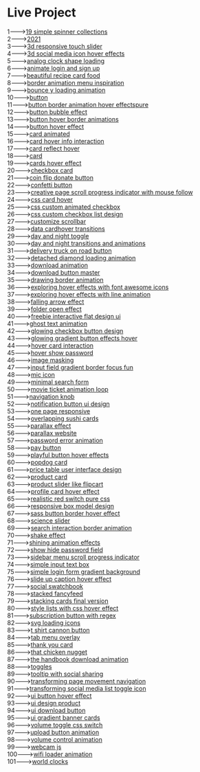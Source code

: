 <h1>Live Project</h1>
1---><a href="https://hawanbeats.github.io/html-css-js/19%20simple%20spinner%20collections/">19 simple spinner collections</a>
<br>
2---><a href="https://hawanbeats.github.io/html-css-js/2021/">2021</a>
<br>
3---><a href="https://hawanbeats.github.io/html-css-js/3d%20responsive%20touch%20slider/">3d responsive touch slider</a>
<br>
4---><a href="https://hawanbeats.github.io/html-css-js/3d%20social%20media%20icon%20hover%20effects/">3d social media icon hover effects</a>
<br>
5---><a href="https://hawanbeats.github.io/html-css-js/analog%20clock%20shape%20loading/">analog clock shape loading</a>
<br>
6---><a href="https://hawanbeats.github.io/html-css-js/animate%20login%20and%20sign%20up/">animate login and sign up</a>
<br>
7---><a href="https://hawanbeats.github.io/html-css-js/beatiful%20recipe%20card%20food/">beautiful recipe card food</a>
<br>
8---><a href="https://hawanbeats.github.io/html-css-js/border%20animation%20menu%20inspiration/">border animation menu inspiration</a>
<br>
9---><a href="https://hawanbeats.github.io/html-css-js/bounce%20y%20loading%20animation/">bounce y loading animation</a>
<br>
10---><a href="https://hawanbeats.github.io/html-css-js/button/">button</a>
<br>
11---><a href="https://hawanbeats.github.io/html-css-js/button%20border%20animation%20on%20hover%20effectspure/">button border animation hover effectspure</a>
<br>
12---><a href="https://hawanbeats.github.io/html-css-js/button%20bubble%20effect/">button bubble effect</a>
<br>
13---><a href="https://hawanbeats.github.io/html-css-js/button%20hover%20border%20animations/">button hover border animations</a>
<br>
14---><a href="https://hawanbeats.github.io/html-css-js/button%20hover%20effect/">button hover effect</a>
<br>
15---><a href="https://hawanbeats.github.io/html-css-js/card%20animated/">card animated</a>
<br>
16---><a href="https://hawanbeats.github.io/html-css-js/card%20hover%20info%20interaction/">card hover info interaction</a>
<br>
17---><a href="https://hawanbeats.github.io/html-css-js/card%20reflect%20hover/">card reflect hover</a>
<br>
18---><a href="https://hawanbeats.github.io/html-css-js/card/">card</a>
<br>
19---><a href="https://hawanbeats.github.io/html-css-js/cards%20hover%20effect/">cards hover effect</a>
<br>
20---><a href="https://hawanbeats.github.io/html-css-js/checkbox%20card/">checkbox card</a>
<br>
21---><a href="https://hawanbeats.github.io/html-css-js/coin%20flip%20donate%20button/">coin flip donate button</a>
<br>
22---><a href="https://hawanbeats.github.io/html-css-js/confetti%20button/">confetti button</a>
<br>
23---><a href="https://hawanbeats.github.io/html-css-js/creative%20page%20scroll%20progress%20indicator%20with%20mouse%20follow/">creative page scroll progress indicator with mouse follow</a>
<br>
24---><a href="https://hawanbeats.github.io/html-css-js/css%20card%20hover/">css card hover</a>
<br>
25---><a href="https://hawanbeats.github.io/html-css-js/css%20custom%20animated%20checkbox/">css custom animated checkbox</a>
<br>
26---><a href="https://hawanbeats.github.io/html-css-js/css%20custom%20checkbox%20list%20design/">css custom checkbox list design</a>
<br>
27---><a href="https://hawanbeats.github.io/html-css-js/customize%20scrollbar/">customize scrollbar</a>
<br>
28---><a href="https://hawanbeats.github.io/html-css-js/data%20cardhover%20transitions/">data cardhover transitions</a>
<br>
29---><a href="https://hawanbeats.github.io/html-css-js/day%20and%20night%20toggle/">day and night toggle</a>
<br>
30---><a href="https://hawanbeats.github.io/html-css-js/day%20and%20night%20transitions%20and%20animations/">day and night transitions and animations</a>
<br>
31---><a href="https://hawanbeats.github.io/html-css-js/delivery%20truck%20on%20road%20button/">delivery truck on road button</a>
<br>
32---><a href="https://hawanbeats.github.io/html-css-js/detached%20diamond%20loading%20animation/">detached diamond loading animation</a>
<br>
33---><a href="https://hawanbeats.github.io/html-css-js/download%20animation/">download animation</a>
<br>
34---><a href="https://hawanbeats.github.io/html-css-js/download-button-master/">download button master</a>
<br>
35---><a href="https://hawanbeats.github.io/html-css-js/drawing%20border%20animation/">drawing border animation</a>
<br>
36---><a href="https://hawanbeats.github.io/html-css-js/exploring%20hover%20effects%20with%20font%20awesome%20icons/">exploring hover effects with font awesome icons</a>
<br>
37---><a href="https://hawanbeats.github.io/html-css-js/exploring%20hover%20effects%20with%20line%20animation/">exploring hover effects with line animation</a>
<br>
38---><a href="https://hawanbeats.github.io/html-css-js/falling%20arrow%20effect/">falling arrow effect</a>
<br>
39---><a href="https://hawanbeats.github.io/html-css-js/folder%20open%20effect/">folder open effect</a>
<br>
40---><a href="https://hawanbeats.github.io/html-css-js/freebie%20interactive%20flat%20design%20ui/">freebie interactive flat design ui</a>
<br>
41---><a href="https://hawanbeats.github.io/html-css-js/ghost%20text%20animation/">ghost text animation</a>
<br>
42---><a href="https://hawanbeats.github.io/html-css-js/glowing%20checkbox%20button%20design/">glowing checkbox button design</a>
<br>
43---><a href="https://hawanbeats.github.io/html-css-js/glowing%20gradient%20button%20effects%20on%20hover/">glowing gradient button effects hover</a>
<br>
44---><a href="https://hawanbeats.github.io/html-css-js/hover%20card%20interaction/">hover card interaction</a>
<br>
45---><a href="https://hawanbeats.github.io/html-css-js/hover%20show%20password/">hover show password</a>
<br>
46---><a href="https://hawanbeats.github.io/html-css-js/image%20masking/">image masking</a>
<br>
47---><a href="https://hawanbeats.github.io/html-css-js/input%20field%20gradient%20border%20focus%20fun/">input field gradient border focus fun</a>
<br>
48---><a href="https://hawanbeats.github.io/html-css-js/mic%20icon/">mic icon</a>
<br>
49---><a href="https://hawanbeats.github.io/html-css-js/minimal%20search%20form/">minimal search form</a>
<br>
50---><a href="https://hawanbeats.github.io/html-css-js/movie%20ticket%20animation%20loop/">movie ticket animation loop</a>
<br>
51---><a href="https://hawanbeats.github.io/html-css-js/navigation%20knob/">navigation knob</a>
<br>
52---><a href="https://hawanbeats.github.io/html-css-js/notification%20button%20ui%20design/">notification button ui design</a>
<br>
53---><a href="https://hawanbeats.github.io/html-css-js/one%20page%20responsive/">one page responsive</a>
<br>
54---><a href="https://hawanbeats.github.io/html-css-js/overlapping%20sushi%20cards/">overlapping sushi cards</a>
<br>
55---><a href="https://hawanbeats.github.io/html-css-js/parallax%20effect/">parallax effect</a>
<br>
56---><a href="https://hawanbeats.github.io/html-css-js/parallax%20website/">parallax website</a>
<br>
57---><a href="https://hawanbeats.github.io/html-css-js/password%20error%20animation/">password error animation</a>
<br>
58---><a href="https://hawanbeats.github.io/html-css-js/pay%20button/">pay button</a>
<br>
59---><a href="https://hawanbeats.github.io/html-css-js/playful%20button%20hover%20effects/">playful button hover effects</a>
<br>
60---><a href="https://hawanbeats.github.io/html-css-js/popdog%20card/">popdog card</a>
<br>
61---><a href="https://hawanbeats.github.io/html-css-js/price%20table%20user%20interface%20design/">price table user interface design</a>
<br>
62---><a href="https://hawanbeats.github.io/html-css-js/product%20card/">product card</a>
<br>
63---><a href="https://hawanbeats.github.io/html-css-js/product%20slider%20like%20flipcart/">product slider like flipcart</a>
<br>
64---><a href="https://hawanbeats.github.io/html-css-js/profile%20card%20hover%20effect/">profile card hover effect</a>
<br>
65---><a href="https://hawanbeats.github.io/html-css-js/realistic%20red%20switch%20pure%20css/">realistic red switch pure css</a>
<br>
66---><a href="https://hawanbeats.github.io/html-css-js/responsive%20box%20model%20design/">responsive box model design</a>
<br>
67---><a href="https://hawanbeats.github.io/html-css-js/sass%20button%20border%20hover%20effect/">sass button border hover effect</a>
<br>
68---><a href="https://hawanbeats.github.io/html-css-js/science%20slider/">science slider</a>
<br>
69---><a href="https://hawanbeats.github.io/html-css-js/search%20interaction%20border%20animation/">search interaction border animation</a>
<br>
70---><a href="https://hawanbeats.github.io/html-css-js/shake%20effect/">shake effect</a>
<br>
71---><a href="https://hawanbeats.github.io/html-css-js/shining%20text%20animation%20effects/">shining animation effects</a>
<br>
72---><a href="https://hawanbeats.github.io/html-css-js/show%20hide%20password%20field/">show hide password field</a>
<br>
73---><a href="https://hawanbeats.github.io/html-css-js/sidebar%20menu%20scroll%20progress%20indicator/">sidebar menu scroll progress indicator</a>
<br>
74---><a href="https://hawanbeats.github.io/html-css-js/simple%20input%20text%20box/">simple input text box</a>
<br>
75---><a href="https://hawanbeats.github.io/html-css-js/simple%20login%20form%20gradient%20background/">simple login form gradient background</a>
<br>
76---><a href="https://hawanbeats.github.io/html-css-js/slide%20up%20caption%20hover%20effect/">slide up caption hover effect</a>
<br>
77---><a href="https://hawanbeats.github.io/html-css-js/social%20swatchbook/">social swatchbook</a>
<br>
78---><a href="https://hawanbeats.github.io/html-css-js/stacked%20fancyfeed/">stacked fancyfeed</a>
<br>
79---><a href="https://hawanbeats.github.io/html-css-js/stacking%20cards%20final%20version/">stacking cards final version</a>
<br>
80---><a href="https://hawanbeats.github.io/html-css-js/style%20lists%20with%20css%20hover%20effect/">style lists with css hover effect</a>
<br> 
81---><a href="https://hawanbeats.github.io/html-css-js/subscription%20button%20with%20regex/">subscription button with regex</a>
<br>
82---><a href="https://hawanbeats.github.io/html-css-js/svg%20loading%20icons/">svg loading icons</a>
<br>
83---><a href="https://hawanbeats.github.io/html-css-js/t%20shirt%20cannon%20button/">t shirt cannon button</a>
<br>
84---><a href="https://hawanbeats.github.io/html-css-js/tab%20menu%20overlay/">tab menu overlay</a>
<br>
85---><a href="https://hawanbeats.github.io/html-css-js/thank%20you%20card/">thank you card</a>
<br>
86---><a href="https://hawanbeats.github.io/html-css-js/that%20chicken%20nugget/">that chicken nugget</a>
<br>
87---><a href="https://hawanbeats.github.io/html-css-js/the%20handbook%20download%20animation/">the handbook download animation</a>
<br>
88---><a href="https://hawanbeats.github.io/html-css-js/toggles/">toggles</a>
<br>
89---><a href="https://hawanbeats.github.io/html-css-js/tooltip%20with%20social%20sharing/">tooltip with social sharing</a>
<br>
90---><a href="https://hawanbeats.github.io/html-css-js/transforming%20page%20movement%20navigation/">transforming page movement navigation</a>
<br>
91---><a href="https://hawanbeats.github.io/html-css-js/transforming%20social%20media%20list%20toggle%20icon/">transforming social media list toggle icon</a>
<br>
92---><a href="https://hawanbeats.github.io/html-css-js/ui%20button%20hover%20effect/">ui button hover effect</a>
<br>
93---><a href="https://hawanbeats.github.io/html-css-js/ui%20design%20product/">ui design product</a>
<br>
94---><a href="https://hawanbeats.github.io/html-css-js/ui%20download%20button/">ui download button</a>
<br>
95---><a href="https://hawanbeats.github.io/html-css-js/ui%20gradient%20banner%20cards/">ui gradient banner cards</a>
<br>
96---><a href="https://hawanbeats.github.io/html-css-js/volume%20toggle%20css%20switch/">volume toggle css switch</a>
<br>
97---><a href="https://hawanbeats.github.io/html-css-js/upload%20button%20animation/">upload button animation</a>
<br>
98---><a href="https://hawanbeats.github.io/html-css-js/volume%20control%20animation/">volume control animation</a>
<br>
99---><a href="https://hawanbeats.github.io/html-css-js/webcam%20js/">webcam js</a>
<br>
100---><a href="https://hawanbeats.github.io/html-css-js/wifi%20loader%20animation/">wifi loader animation</a>
<br>
101---><a href="https://hawanbeats.github.io/html-css-js/world%20clocks/">world clocks</a>
